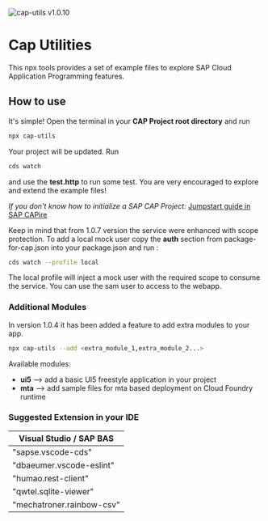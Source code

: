 ![cap-utils v1.0.10](https://img.shields.io/badge/cap%20utils-v1.0.10-green)

# Cap Utilities
This npx tools provides a set of example files to explore SAP Cloud Application Programming features.

## How to use
It's simple! Open the terminal in your **CAP Project root directory** and run 
```sh
npx cap-utils
```

Your project will be updated. Run
```sh
cds watch 
```
and use the **test.http** to run some test. You are very encouraged to explore and extend the example files!

*If you don't know how to initialize a SAP CAP Project:* [Jumpstart guide in SAP CAPire](https://cap.cloud.sap/docs/get-started/in-a-nutshell#jumpstart)

Keep in mind that from 1.0.7 version the service were enhanced with scope protection.
To add a local mock user copy the **auth** section from package-for-cap.json into your package.json and run : 
```sh
cds watch --profile local
```
The local profile will inject a mock user with the required scope to consume the service. You can use the sam user to access to the webapp.



### Additional Modules
In version 1.0.4 it has been added a feature to add extra modules to your app.
```sh
npx cap-utils --add <extra_module_1,extra_module_2...>
```

Available modules:
  - **ui5** --> add a basic UI5 freestyle application in your project
  - **mta** --> add sample files for mta based deployment on Cloud Foundry runtime



### Suggested Extension in your IDE
|  Visual Studio / SAP BAS   |
| -------------------------- |
| "sapse.vscode-cds"         |
| "dbaeumer.vscode-eslint"   |
| "humao.rest-client"        |
| "qwtel.sqlite-viewer"      |
| "mechatroner.rainbow-csv"  |
